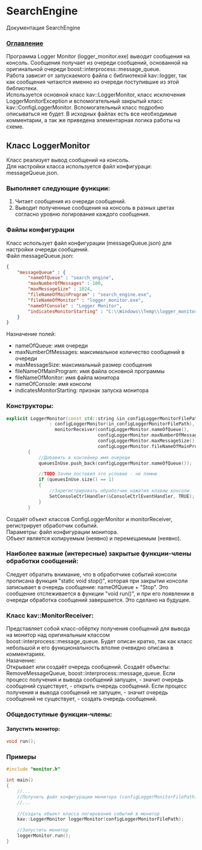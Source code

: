 # SearchEngine
Документация SearchEngine

### [Оглавление](../index.md)

Программа Logger Monitor (logger_monitor.exe) выводит сообщения на консоль. Сообщения получает из очереди сообщений, основанной на оригинальной очереди boost::interprocess::message_queue.\
Работа зависит от запускаемого файла с библиотекой kav::logger, так как сообщения читаются именно из очереди поступившие из этой библиотеки.\
Используется основной класс kav::LoggerMonitor, класс исключения LoggerMonitorException и вспомогательный закрытый класс kav::ConfigLoggerMonitor. Вспомогательный класс подробно описываться не будет. В исходных файлах есть все необходимые комментарии, а так же приведена элементарная логика работы на схеме.

## Класс LoggerMonitor
Класс реализует вывод сообщений на консоль.\
Для настройки класса используется файл конфигураци: messageQueue.json.
### Выполняет следующие функции:
1. Читает сообщения из очереди сообщений.
2. Выводит полученные сообщения на консоль в разных цветах согласно уровню логирования каждого сообщения.

### Файлы конфигурации
Класс использует файл конфигурации (messageQueue.json) для настройки очереди сообщений.\
Файл messageQueue.json:
```json
{
    "messageQueue" : {
        "nameOfQueue" : "search_engine",
        "maxNumberOfMessages" : 100,
        "maxMessageSize" : 1024,
        "fileNameOfMainProgram" : "search_engine.exe",
        "fileNameOfMonitor" : "logger_monitor.exe",
        "nameOfConsole" : "Logger Monitor",
        "indicatesMonitorStarting" : "C:\\Windows\\Temp\\logger_monitor"
    }
}
```
Назначение полей:
- nameOfQueue: имя очереди
- maxNumberOfMessages: максимальное количество сообщений в очереди
- maxMessageSize: максимальный размер сообщения
- fileNameOfMainProgram: имя файла основной программы
- fileNameOfMonitor: имя файла монитора
- nameOfConsole: имя консоли
- indicatesMonitorStarting: признак запуска монитора
### Конструкторы:
```cpp
explicit LoggerMonitor(const std::string &in_configLoggerMonitorFilePath)
                : configLoggerMonitor(in_configLoggerMonitorFilePath),
                  monitorReceiver(configLoggerMonitor.nameOfQueue(),
                                  configLoggerMonitor.maxNumberOfMessages(),
                                  configLoggerMonitor.maxMessageSize(),
                                  configLoggerMonitor.fileNameOfMainProgram())
        {
            //Добавить в контейнер имя очереди
            queuesInUse.push_back(configLoggerMonitor.nameOfQueue());

            //TODO Зачем поставил это условие - не помню
            if (queuesInUse.size() == 1)
            {
                //Зарегистрировать обработчик нажатия клавиш консоли
                SetConsoleCtrlHandler(&ConsoleCtrlEventHandler, TRUE);
            }
        }
```
Создаёт объект классов СonfigLoggerMonitor и monitorReceiver, регистрирует обработчик событий.\
Параметры: файл конфигурации монитора.\
Объект является копируемым (неявно) и перемещаемым (неявно).
### Наиболее важные (интересные) закрытые функции-члены обработки сообщений:
Следует обратить внимание, что в обработчике событий консоли прописана функция "static void stop()", которая при закрытии консоли записывает в очередь сообщение: nameOfQueue + "Stop". Это сообщение отслеживается в функции "void run()", и при его появлении в очереди обработка сообщений завершается. Это сделано на будущее.
### Класс kav::MonitorReceiver:
Представляет собой класс-обёртку получения сообщений для вывода на монитор над оригинальным классом boost::interprocess::message_queue. Будет описан кратко, так как класс небольшой и его функциональность вполне очевидно описана в комментариях.\
Назачение:\
Открывает или создаёт очередь сообщений. Создаёт объекты: RemoveMessageQueue, boost::interprocess::message_queue. Если процесс получения и вывода сообщений запущен, - значит очередь сообщений существует, - открыть очередь сообщений. Если процесс получения и вывода сообщений не запущен, - значит очередь сообщений не существует, - создать очередь сообщений.

### Общедоступные функции-члены:
#### Запустить монитор:
```cpp
void run();
```
### Примеры
```cpp
#include "monitor.h"

int main()
{
    //...
    //Получить файл конфигурации монитора (configLoggerMonitorFilePath)
    //...
    
    //Создать объект класса логирования событий в монитор
    kav::LoggerMonitor loggerMonitor(configLoggerMonitorFilePath);

    //Запустить монитор
    loggerMonitor.run();
}
```
